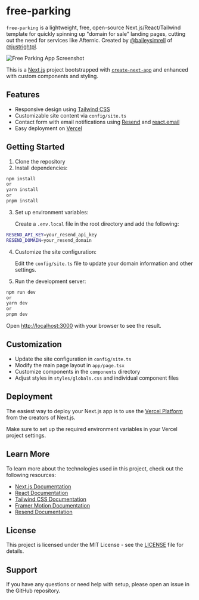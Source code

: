 # free-parking

`free-parking` is a lightweight, free, open-source Next.js/React/Tailwind template for quickly spinning up "domain for sale" landing pages, cutting out the need for services like Afternic. Created by [@baileysimrell](https://github.com/baileysimrelll) of [@justrightpl](https://jutright.pl).

![Free Parking App Screenshot](https://cdn.prod.website-files.com/60ca4a4b1629ce06182a97e6/66e78d7e3afa2e6d06b47406_freeparking.vercel.app_.png)

This is a [Next.js](https://nextjs.org) project bootstrapped with [`create-next-app`](https://nextjs.org/docs/app/api-reference/cli/create-next-app) and enhanced with custom components and styling.

## Features

- Responsive design using [Tailwind CSS](https://tailwindcss.com)
- Customizable site content via `config/site.ts`
- Contact form with email notifications using [Resend](https://resend.com) and [react.email](https://react.email)
- Easy deployment on [Vercel](https://vercel.com)

## Getting Started

1. Clone the repository
2. Install dependencies:

```bash
npm install
or
yarn install
or
pnpm install
```

3. Set up environment variables:
    
    Create a `.env.local` file in the root directory and add the following:

```bash
RESEND_API_KEY=your_resend_api_key
RESEND_DOMAIN=your_resend_domain
```

4. Customize the site configuration:
   
   Edit the `config/site.ts` file to update your domain information and other settings.

5. Run the development server:

``` bash
npm run dev
or
yarn dev
or
pnpm dev
```

Open [http://localhost:3000](http://localhost:3000) with your browser to see the result.

## Customization

- Update the site configuration in `config/site.ts`
- Modify the main page layout in `app/page.tsx`
- Customize components in the `components` directory
- Adjust styles in `styles/globals.css` and individual component files

## Deployment

The easiest way to deploy your Next.js app is to use the [Vercel Platform](https://vercel.com/new?utm_medium=default-template&filter=next.js&utm_source=create-next-app&utm_campaign=create-next-app-readme) from the creators of Next.js.

Make sure to set up the required environment variables in your Vercel project settings.

## Learn More

To learn more about the technologies used in this project, check out the following resources:

- [Next.js Documentation](https://nextjs.org/docs)
- [React Documentation](https://reactjs.org/docs/getting-started.html)
- [Tailwind CSS Documentation](https://tailwindcss.com/docs)
- [Framer Motion Documentation](https://www.framer.com/motion/)
- [Resend Documentation](https://resend.com/docs)

## License

This project is licensed under the MIT License - see the [LICENSE](LICENSE) file for details.

## Support

If you have any questions or need help with setup, please open an issue in the GitHub repository.